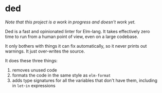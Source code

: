 # ded

*Note that this project is a work in progress and doesn't work yet.*

Ded is a fast and opinionated linter for Elm-lang. It takes effectively zero time to run from a human point of view, even on a large codebase.

It only bothers with things it can fix automatically, so it never prints out warnings. It just over-writes the source.

It does these three things:

1. removes unused code
2. formats the code in the same style as `elm-format`
3. adds type signatures for all the variables that don't have them, including in `let`-`in` expressions
